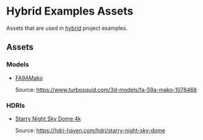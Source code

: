# Hybrid Examples Assets

Assets that are used in [hybrid](https://github.com/alpcihan/hybrid) project examples.

## Assets
### Models
- [FA9AMako](./models/FA59AMako/) 
    
    Source: https://www.turbosquid.com/3d-models/fa-59a-mako-1078468

### HDRIs
- [Starry Night Sky Dome 4k](./HDRIs/starry_night_sky_dome_4k.hdr)

    Source: https://hdri-haven.com/hdri/starry-night-sky-dome
